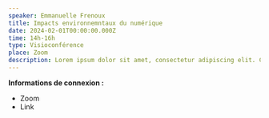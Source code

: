 ```yaml
---
speaker: Emmanuelle Frenoux
title: Impacts environnemntaux du numérique
date: 2024-02-01T00:00:00.000Z
time: 14h-16h
type: Visioconférence
place: Zoom
description: Lorem ipsum dolor sit amet, consectetur adipiscing elit. Cras vestibulum eros et venenatis accumsan. Phasellus neque magna, laoreet eu lacus at, rutrum consectetur enim. Nullam porta justo eget massa ornare elementum. Nullam volutpat sed mi a condimentum. Nam gravida interdum ante ut placerat. Donec at enim ut nunc condimentum tristique ac eu turpis.
---
```


**Informations de connexion :**
- Zoom
- Link
